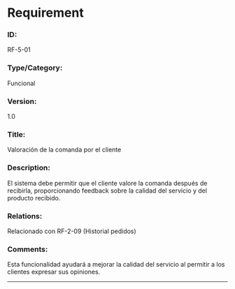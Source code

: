 # Requirement
### ID: 
RF-5-01
### Type/Category: 
Funcional 
### Version: 
1.0
### Title: 
Valoración de la comanda por el cliente
### Description:
El sistema debe permitir que el cliente valore la comanda después de recibirla, proporcionando feedback sobre la calidad del servicio y del producto recibido.
### Relations: 
Relacionado con RF-2-09 (Historial pedidos)
### Comments:
Esta funcionalidad ayudará a mejorar la calidad del servicio al permitir a los clientes expresar sus opiniones.

---
